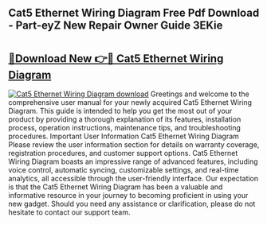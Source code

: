 ## Cat5 Ethernet Wiring Diagram Free Pdf Download - Part-eyZ New Repair Owner Guide 3EKie

# <h2><a href="http://dfmo7k.blite.top/?on=Cat5+Ethernet+Wiring+Diagram">🔗Download New 👉🔴 Cat5 Ethernet Wiring Diagram</a></h2>

[![Cat5 Ethernet Wiring Diagram download](https://i.imgur.com/lujVjoI.png)](http://dfmo7k.blite.top/?on=Cat5+Ethernet+Wiring+Diagram)
Greetings and welcome to the comprehensive user manual for your newly acquired Cat5 Ethernet Wiring Diagram. This guide is intended to help you get the most out of your product by providing a thorough explanation of its features, installation process, operation instructions, maintenance tips, and troubleshooting procedures. Important User Information Cat5 Ethernet Wiring Diagram Please review the user information section for details on warranty coverage, registration procedures, and customer support options. Cat5 Ethernet Wiring Diagram boasts an impressive range of advanced features, including voice control, automatic syncing, customizable settings, and real-time analytics, all accessible through the user-friendly interface. Our expectation is that the Cat5 Ethernet Wiring Diagram has been a valuable and informative resource in your journey to becoming proficient in using your new gadget. Should you need any assistance or clarification, please do not hesitate to contact our support team.
